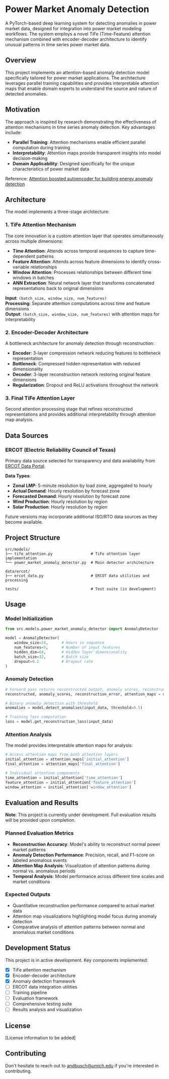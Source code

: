 # Power Market Anomaly Detection

A PyTorch-based deep learning system for detecting anomalies in power market data, designed for integration into power market modeling workflows. The system employs a novel TiFe (Time-Feature) attention mechanism combined with encoder-decoder architecture to identify unusual patterns in time series power market data.

## Overview

This project implements an attention-based anomaly detection model specifically tailored for power market applications. The architecture leverages parallel training capabilities and provides interpretable attention maps that enable domain experts to understand the source and nature of detected anomalies.

## Motivation

The approach is inspired by research demonstrating the effectiveness of attention mechanisms in time series anomaly detection. Key advantages include:

- **Parallel Training**: Attention mechanisms enable efficient parallel computation during training
- **Interpretability**: Attention maps provide transparent insights into model decision-making
- **Domain Applicability**: Designed specifically for the unique characteristics of power market data

Reference: [Attention boosted autoencoder for building energy anomaly detection](https://www.sciencedirect.com/science/article/pii/S2666546823000642)

## Architecture

The model implements a three-stage architecture:

### 1. TiFe Attention Mechanism

The core innovation is a custom attention layer that operates simultaneously across multiple dimensions:

- **Time Attention**: Attends across temporal sequences to capture time-dependent patterns
- **Feature Attention**: Attends across feature dimensions to identify cross-variable relationships  
- **Window Attention**: Processes relationships between different time windows in batches
- **ANN Extraction**: Neural network layer that transforms concatenated representations back to original dimensions

**Input**: `(batch_size, window_size, num_features)`  
**Processing**: Separate attention computations across time and feature dimensions  
**Output**: `(batch_size, window_size, num_features)` with attention maps for interpretability

### 2. Encoder-Decoder Architecture

A bottleneck architecture for anomaly detection through reconstruction:

- **Encoder**: 3-layer compression network reducing features to bottleneck representation
- **Bottleneck**: Compressed hidden representation with reduced dimensionality
- **Decoder**: 3-layer reconstruction network restoring original feature dimensions
- **Regularization**: Dropout and ReLU activations throughout the network

### 3. Final TiFe Attention Layer

Second attention processing stage that refines reconstructed representations and provides additional interpretability through attention map analysis.

## Data Sources

### ERCOT (Electric Reliability Council of Texas)

Primary data source selected for transparency and data availability from [ERCOT Data Portal](https://data.ercot.com/).

**Data Types**:
- **Zonal LMP**: 5-minute resolution by load zone, aggregated to hourly
- **Actual Demand**: Hourly resolution by forecast zone  
- **Forecasted Demand**: Hourly resolution by forecast zone
- **Wind Production**: Hourly resolution by region
- **Solar Production**: Hourly resolution by region

Future versions may incorporate additional ISO/RTO data sources as they become available.

## Project Structure

```
src/models/
├── tife_attention.py                 # TiFe attention layer implementation
└── power_market_anomaly_detector.py  # Main detector architecture

data/ercot/
├── ercot_data.py                     # ERCOT data utilities and processing

tests/                                # Test suite (in development)
```

## Usage

### Model Initialization

```python
from src.models.power_market_anomaly_detector import AnomalyDetector

model = AnomalyDetector(
    window_size=24,      # Hours in sequence
    num_features=5,      # Number of input features  
    hidden_dim=64,       # Hidden layer dimensionality
    batch_size=32,       # Batch size
    dropout=0.1          # Dropout rate
)
```

### Anomaly Detection

```python
# Forward pass returns reconstructed output, anomaly scores, reconstruction error, and attention maps
reconstructed, anomaly_scores, reconstruction_error, attention_maps = model(input_data)

# Binary anomaly detection with threshold
anomalies = model.detect_anomalies(input_data, threshold=0.5)

# Training loss computation
loss = model.get_reconstruction_loss(input_data)
```

### Attention Analysis

The model provides interpretable attention maps for analysis:

```python
# Access attention maps from both attention layers
initial_attention = attention_maps['initial_attention']
final_attention = attention_maps['final_attention']

# Individual attention components
time_attention = initial_attention['time_attention']
feature_attention = initial_attention['feature_attention'] 
window_attention = initial_attention['window_attention']
```

## Evaluation and Results

**Note**: This project is currently under development. Full evaluation results will be provided upon completion.

### Planned Evaluation Metrics

- **Reconstruction Accuracy**: Model's ability to reconstruct normal power market patterns
- **Anomaly Detection Performance**: Precision, recall, and F1-score on labeled anomalous events
- **Attention Map Analysis**: Visualization of attention patterns during normal vs. anomalous periods
- **Temporal Analysis**: Model performance across different time scales and market conditions

### Expected Outputs

- Quantitative reconstruction performance compared to actual market data
- Attention map visualizations highlighting model focus during anomaly detection
- Comparative analysis of attention patterns between normal and anomalous market conditions

## Development Status

This project is in active development. Key components implemented:

- [x] TiFe attention mechanism
- [x] Encoder-decoder architecture  
- [x] Anomaly detection framework
- [ ] ERCOT data integration utilities
- [ ] Training pipeline
- [ ] Evaluation framework
- [ ] Comprehensive testing suite
- [ ] Results analysis and visualization

## License

[License information to be added]

## Contributing

Don't hesitate to reach out to andbusch@umich.edu if you're interested in contributing.
